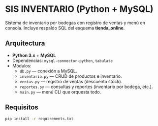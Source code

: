 # SIS INVENTARIO (Python + MySQL)

Sistema de inventario por bodegas con registro de ventas y menú en consola.
Incluye respaldo SQL del esquema **tienda_online**.

## Arquitectura
- **Python 3.x** + **MySQL**
- Dependencias: `mysql-connector-python`, `tabulate`
- Módulos:
  - `db.py` — conexión a MySQL.
  - `inventario.py` — CRUD de productos e inventario.
  - `ventas.py` — registro de ventas (descuenta stock).
  - `reportes.py` — consultas y reportes (inventario por bodega, etc.).
  - `main.py` — menú CLI que orquesta todo.

## Requisitos
```bash
pip install -r requirements.txt

